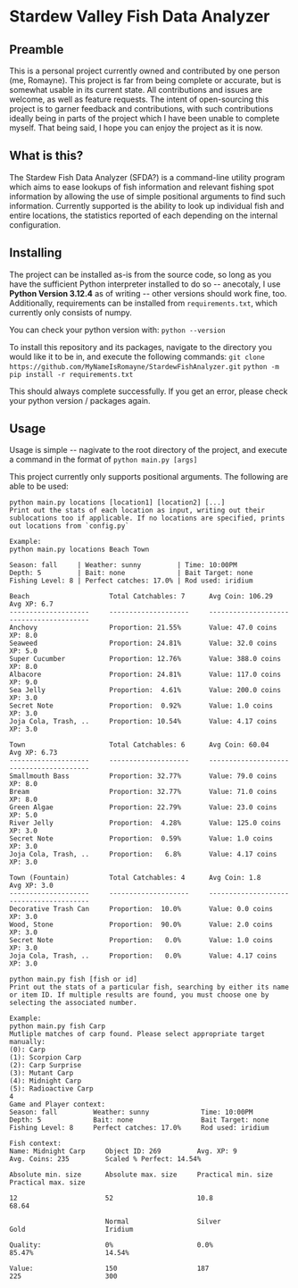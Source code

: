 # Stardew Valley Fish Data Analyzer

## Preamble

This is a personal project currently owned and contributed by one person (me, Romayne). This project is far from being complete or accurate, but is somewhat usable in its current state. All contributions and issues are welcome, as well as feature requests. The intent of open-sourcing this project is to garner feedback and contributions, with such contributions ideally being in parts of the project which I have been unable to complete myself. That being said, I hope you can enjoy the project as it is now.

## What is this?

The Stardew Fish Data Analyzer (SFDA?) is a command-line utility program which aims to ease lookups of fish information and relevant fishing spot information by allowing the use of simple positional arguments to find such information. Currently supported is the ability to look up individual fish and entire locations, the statistics reported of each depending on the internal configuration.

## Installing

The project can be installed as-is from the source code, so long as you have the sufficient Python interpreter installed to do so -- anecotaly, I use **Python Version 3.12.4** as of writing -- other versions should work fine, too. Additionally, requirements can be installed from `requirements.txt`, which currently only consists of numpy.

You can check your python version with:
`python --version`

To install this repository and its packages, navigate to the directory you would like it to be in, and execute the following commands:
`git clone https://github.com/MyNameIsRomayne/StardewFishAnalyzer.git`
`python -m pip install -r requirements.txt`

This should always complete successfully. If you get an error, please check your python version / packages again.

## Usage

Usage is simple -- nagivate to the root directory of the project, and execute a command in the format of
`python main.py [args]`

This project currently only supports positional arguments. The following are able to be used:

```
python main.py locations [location1] [location2] [...]
Print out the stats of each location as input, writing out their sublocations too if applicable. If no locations are specified, prints out locations from `config.py`

Example:
python main.py locations Beach Town

Season: fall     | Weather: sunny         | Time: 10:00PM
Depth: 5         | Bait: none             | Bait Target: none
Fishing Level: 8 | Perfect catches: 17.0% | Rod used: iridium

Beach                    Total Catchables: 7      Avg Coin: 106.29         Avg XP: 6.7
--------------------     --------------------     --------------------     --------------------
Anchovy                  Proportion: 21.55%       Value: 47.0 coins        XP: 8.0
Seaweed                  Proportion: 24.81%       Value: 32.0 coins        XP: 5.0
Super Cucumber           Proportion: 12.76%       Value: 388.0 coins       XP: 8.0
Albacore                 Proportion: 24.81%       Value: 117.0 coins       XP: 9.0
Sea Jelly                Proportion:  4.61%       Value: 200.0 coins       XP: 3.0
Secret Note              Proportion:  0.92%       Value: 1.0 coins         XP: 3.0
Joja Cola, Trash, ..     Proportion: 10.54%       Value: 4.17 coins        XP: 3.0

Town                     Total Catchables: 6      Avg Coin: 60.04          Avg XP: 6.73
--------------------     --------------------     --------------------     --------------------
Smallmouth Bass          Proportion: 32.77%       Value: 79.0 coins        XP: 8.0
Bream                    Proportion: 32.77%       Value: 71.0 coins        XP: 8.0
Green Algae              Proportion: 22.79%       Value: 23.0 coins        XP: 5.0
River Jelly              Proportion:  4.28%       Value: 125.0 coins       XP: 3.0
Secret Note              Proportion:  0.59%       Value: 1.0 coins         XP: 3.0
Joja Cola, Trash, ..     Proportion:   6.8%       Value: 4.17 coins        XP: 3.0

Town (Fountain)          Total Catchables: 4      Avg Coin: 1.8            Avg XP: 3.0
--------------------     --------------------     --------------------     --------------------
Decorative Trash Can     Proportion:  10.0%       Value: 0.0 coins         XP: 3.0
Wood, Stone              Proportion:  90.0%       Value: 2.0 coins         XP: 3.0
Secret Note              Proportion:   0.0%       Value: 1.0 coins         XP: 3.0
Joja Cola, Trash, ..     Proportion:   0.0%       Value: 4.17 coins        XP: 3.0
```

```
python main.py fish [fish or id]
Print out the stats of a particular fish, searching by either its name or item ID. If multiple results are found, you must choose one by selecting the associated number.

Example:
python main.py fish Carp
Mutliple matches of carp found. Please select appropriate target manually:
(0): Carp
(1): Scorpion Carp
(2): Carp Surprise
(3): Mutant Carp
(4): Midnight Carp
(5): Radioactive Carp
4
Game and Player context:
Season: fall         Weather: sunny             Time: 10:00PM
Depth: 5             Bait: none                 Bait Target: none
Fishing Level: 8     Perfect catches: 17.0%     Rod used: iridium

Fish context:
Name: Midnight Carp     Object ID: 269         Avg. XP: 9              Avg. Coins: 235         Scaled % Perfect: 14.54%

Absolute min. size      Absolute max. size     Practical min. size     Practical max. size

12                      52                     10.8                    68.64

                        Normal                 Silver                  Gold                    Iridium

Quality:                0%                     0.0%                    85.47%                  14.54%

Value:                  150                    187                     225                     300
```
